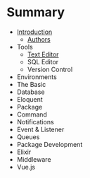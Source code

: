# Summary

* [Introduction](README.md)
   * [Authors](authors.md)
* Tools
   * [Text Editor](text_editor.md)
   * SQL Editor
   * Version Control
* Environments
* The Basic
* Database
* Eloquent
* Package
* Command
* Notifications
* Event & Listener
* Queues
* Package Development
* Elixir
* Middleware
* Vue.js

